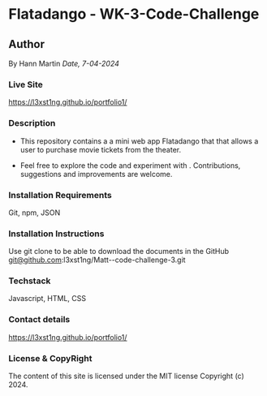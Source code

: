 # Flatadango - WK-3-Code-Challenge

## Author

By Hann Martin
_Date, 7-04-2024_

### Live Site

https://l3xst1ng.github.io/portfolio1/

### Description

- This repository contains a a mini web app Flatadango that that allows a user to purchase movie tickets from the theater.

- Feel free to explore the code and experiment with . Contributions, suggestions and improvements are welcome.

### Installation Requirements

Git, npm, JSON

### Installation Instructions

Use git clone to be able to download the documents in the GitHub
git@github.com:l3xst1ng/Matt--code-challenge-3.git

### Techstack

Javascript, HTML, CSS

### Contact details

https://l3xst1ng.github.io/portfolio1/

### License & CopyRight

The content of this site is licensed under the MIT license Copyright (c) 2024.
